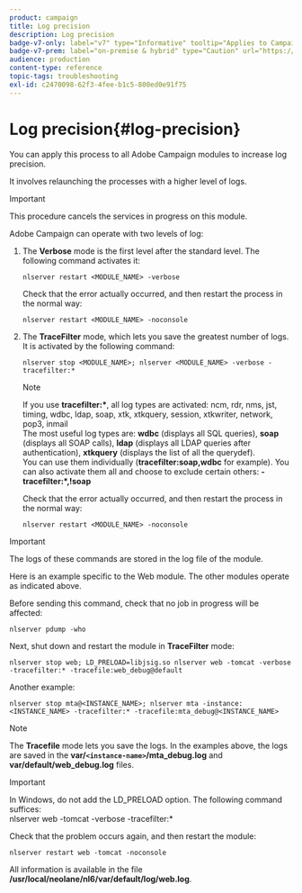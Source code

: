 ```yaml
---
product: campaign
title: Log precision
description: Log precision
badge-v7-only: label="v7" type="Informative" tooltip="Applies to Campaign Classic v7 only"
badge-v7-prem: label="on-premise & hybrid" type="Caution" url="https://experienceleague.adobe.com/docs/campaign-classic/using/installing-campaign-classic/architecture-and-hosting-models/hosting-models-lp/hosting-models.html?lang=en" tooltip="Applies to on-premise and hybrid deployments only"
audience: production
content-type: reference
topic-tags: troubleshooting
exl-id: c2470098-62f3-4fee-b1c5-800ed0e91f75
---
```

# Log precision{#log-precision}



You can apply this process to all Adobe Campaign modules to increase log precision.

It involves relaunching the processes with a higher level of logs.

>[!IMPORTANT]
>
>This procedure cancels the services in progress on this module.

Adobe Campaign can operate with two levels of log:

1. The **Verbose** mode is the first level after the standard level. The following command activates it:

   ```
   nlserver restart <MODULE_NAME> -verbose 
   ```

   Check that the error actually occurred, and then restart the process in the normal way:

   ```
   nlserver restart <MODULE_NAME> -noconsole
   ```

1. The **TraceFilter** mode, which lets you save the greatest number of logs. It is activated by the following command:

   ```
   nlserver stop <MODULE_NAME>; nlserver <MODULE_NAME> -verbose -tracefilter:*
   ```

   >[!NOTE]
   >
   >If you use **tracefilter:&#42;**, all log types are activated: ncm, rdr, nms, jst, timing, wdbc, ldap, soap, xtk, xtkquery, session, xtkwriter, network, pop3, inmail  
   >The most useful log types are: **wdbc** (displays all SQL queries), **soap** (displays all SOAP calls), **ldap** (displays all LDAP queries after authentication), **xtkquery** (displays the list of all the querydef).  
   >You can use them individually (**tracefilter:soap,wdbc** for example). You can also activate them all and choose to exclude certain others: **-tracefilter:&#42;,!soap**

   Check that the error actually occurred, and then restart the process in the normal way:

   ```
   nlserver restart <MODULE_NAME> -noconsole
   ```

>[!IMPORTANT]
>
>The logs of these commands are stored in the log file of the module.

Here is an example specific to the Web module. The other modules operate as indicated above.

Before sending this command, check that no job in progress will be affected:

```
nlserver pdump -who
```

Next, shut down and restart the module in **TraceFilter** mode:

```
nlserver stop web; LD_PRELOAD=libjsig.so nlserver web -tomcat -verbose -tracefilter:* -tracefile:web_debug@default
```

Another example:

```
nlserver stop mta@<INSTANCE_NAME>; nlserver mta -instance:<INSTANCE_NAME> -tracefilter:* -tracefile:mta_debug@<INSTANCE_NAME>
```

>[!NOTE]
>
>The **Tracefile** mode lets you save the logs. In the examples above, the logs are saved in the **var/`<instance-name>`/mta_debug.log** and **var/default/web_debug.log** files.

>[!IMPORTANT]
>
>In Windows, do not add the LD_PRELOAD option. The following command suffices:   
>nlserver web -tomcat -verbose -tracefilter:&#42;

Check that the problem occurs again, and then restart the module:

```
nlserver restart web -tomcat -noconsole
```

All information is available in the file **/usr/local/neolane/nl6/var/default/log/web.log**.
